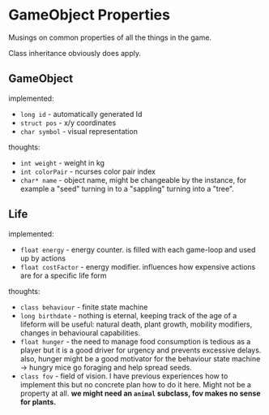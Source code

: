 # GameObject Properties
Musings on common properties of all the things in the game.

Class inheritance obviously does apply.

## GameObject
implemented:
* `long id` - automatically generated Id
* `struct pos` - x/y coordinates
* `char symbol` - visual representation

thoughts:
* `int weight` - weight in kg
* `int colorPair` - ncurses color pair index
* `char* name` - object name, might be changeable by the instance, for example a "seed" turning in to a "sappling" turning into a "tree".

## Life
implemented:
* `float energy` - energy counter. is filled with each game-loop and used up by actions
* `float costFactor` - energy modifier. influences how expensive actions are for a specific life form

thoughts:
* `class behaviour` - finite state machine
* `long birthdate` - nothing is eternal, keeping track of the age of a lifeform will be useful: natural death, plant growth, mobility modifiers, changes in behavioural capabilities.
* `float hunger` - the need to manage food consumption is tedious as a player but it is a good driver for urgency and prevents excessive delays. also, hunger might be a good motivator for the behaviour state machine -> hungry mice go foraging and help spread seeds.
* `class fov` - field of vision. I have previous experiences how to implement this but no concrete plan how to do it here. Might not be a property at all. **we might need an `animal` subclass, fov makes no sense for plants.**
